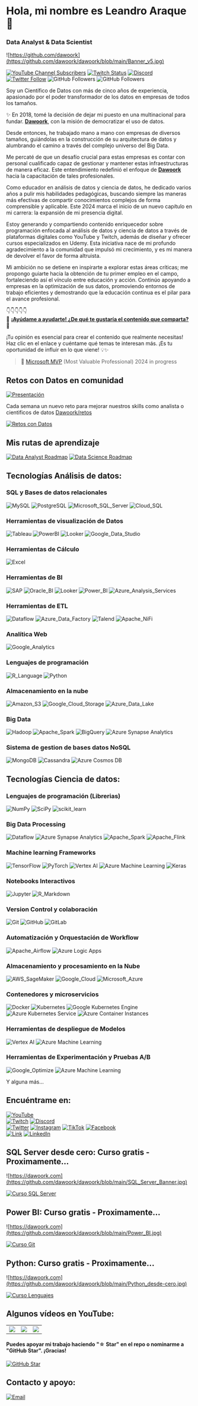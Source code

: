 # Hola, mi nombre es Leandro Araque 👋
### Data Analyst & Data Scientist

![https://github.com/dawoork](https://github.com/dawoork/dawoork/blob/main/Banner_v5.jpg)

[![YouTube Channel Subscribers](https://img.shields.io/youtube/channel/subscribers/UC7dVf0zms6w51iVWgRHuttQ?style=social)](https://www.youtube.com/@leanaraque?sub_confirmation=1)
[![Twitch Status](https://img.shields.io/twitch/status/leanaraque?style=social)](https://www.twitch.tv/leanaraque)
[![Discord](https://img.shields.io/discord/1175063228993253456?style=social&label=Discord&logo=discord)](http://dawoork.com/discord)
[![Twitter Follow](https://img.shields.io/twitter/follow/leanaraque?style=social)](https://twitter.com/leanaraque)
![GitHub Followers](https://img.shields.io/github/followers/leanaraque?style=social)
![GitHub Followers](https://img.shields.io/github/stars/leanaraque?style=social)

Soy un Científico de Datos con más de cinco años de experiencia, apasionado por el poder transformador de los datos en empresas de todos los tamaños.

✨ En 2018, tomé la decisión de dejar mi puesto en una multinacional para fundar. [**Dawoork**](https://dawoork.com),  con la misión de democratizar el uso de datos.

Desde entonces, he trabajado mano a mano con empresas de diversos tamaños, guiándolas en la construcción de su arquitectura de datos y alumbrando el camino a través del complejo universo del Big Data.

Me percaté de que un desafío crucial para estas empresas es contar con personal cualificado capaz de gestionar y mantener estas infraestructuras de manera eficaz. Este entendimiento redefinió el enfoque de [**Dawoork**](https://dawoork.com) hacia la capacitación de tales profesionales.

Como educador en análisis de datos y ciencia de datos, he dedicado varios años a pulir mis habilidades pedagógicas, buscando siempre las maneras más efectivas de compartir conocimientos complejos de forma comprensible y aplicable. Este 2024 marca el inicio de un nuevo capítulo en mi carrera: la expansión de mi presencia digital.

Estoy generando y compartiendo contenido enriquecedor sobre programación enfocada al análisis de datos y ciencia de datos a través de plataformas digitales como YouTube y Twitch, además de diseñar y ofrecer cursos especializados en Udemy. Esta iniciativa nace de mi profundo agradecimiento a la comunidad que impulsó mi crecimiento, y es mi manera de devolver el favor de forma altruista.

Mi ambición no se detiene en inspirarte a explorar estas áreas críticas; me propongo guiarte hacia la obtención de tu primer empleo en el campo, fortaleciendo así el vínculo entre educación y acción. Continúo apoyando a empresas en la optimización de sus datos, promoviendo entornos de trabajo eficientes y demostrando que la educación continua es el pilar para el avance profesional.


👇👇👇👇👇</br>
🚀 **[¡Ayúdame a ayudarte! ¿De qué te gustaría el contenido que comparta?](https://forms.office.com/Pages/ResponsePage.aspx?id=JG1ML0HhQ06QW46W2xriOfoQ-1L_cO1FqjNwWf3V-qhUNzNSUTdNVEQ0QVVGMTNOSTlPT0k0MjNPWS4u)** 🌟



¡Tu opinión es esencial para crear el contenido que realmente necesitas! Haz clic en el enlace y cuéntame qué temas te interesan más. ¡Es tu oportunidad de influir en lo que viene! 💡✨


> 👥 [Microsoft MVP](https://mvp.microsoft.com/es-ES/) (Most Valuable Professional) 2024 in progress

## Retos con Datos en comunidad

[![Presentación](https://github.com/dawoork/roadmap-retos-datos/raw/main/Images/header_retos.jpg)](https://dawoork.com/retos/)

Cada semana un nuevo reto para mejorar nuestros skills como analista o cientificos de datos [Dawoork/retos](https://dawoork.com/retos/)

[![Retos con Datos](https://img.shields.io/github/stars/dawoork/roadmap-retos-datos?label=Retos%20con%20Datos&style=social)](https://github.com/dawoork/roadmap-retos-datos)

## Mis rutas de aprendizaje 
[![Data Analyst Roadmap](https://img.shields.io/github/stars/dawoork/Data-Analyst-Roadmap?label=Data%20Analyst%20Roadmap&style=social)](https://github.com/dawoork/Data-Data-Analyst-Roadmap)
[![Data Science Roadmap](https://img.shields.io/github/stars/dawoork/Data-Science-Roadmap?label=Data%20Science%20Roadmap&style=social)](https://github.com/dawoork/Data-Science-Roadmap)


## Tecnologías Análisis de datos:
### SQL y Bases de datos relacionales 
![MySQL](https://img.shields.io/badge/MySQL-4479A1?style=for-the-badge&logo=mysql&logoColor=white)
![PostgreSQL](https://img.shields.io/badge/PostgreSQL-336791?style=for-the-badge&logo=postgresql&logoColor=white)
![Microsoft_SQL_Server](https://img.shields.io/badge/SQL_Server-CC2927?style=for-the-badge&logo=microsoft-sql-server&logoColor=white)
![Cloud_SQL](https://img.shields.io/badge/Cloud_SQL-4285F4?style=for-the-badge&logo=google-cloud&logoColor=white)


### Herramientas de visualización de Datos
![Tableau](https://img.shields.io/badge/Tableau-E97627?style=for-the-badge&logo=tableau&logoColor=white)
![PowerBI](https://img.shields.io/badge/Power_BI-F2C811?style=for-the-badge&logo=power-bi&logoColor=white)
![Looker](https://img.shields.io/badge/Looker-4285F4?style=for-the-badge&logo=google-cloud&logoColor=white)
![Google_Data_Studio](https://img.shields.io/badge/Data_Studio-4285F4?style=for-the-badge&logo=google&logoColor=white)

### Herramientas de Cálculo
![Excel](https://img.shields.io/badge/Excel-217346?style=for-the-badge&logo=microsoft-excel&logoColor=white)


### Herramientas de BI
![SAP](https://img.shields.io/badge/SAP_Business_Objects-0FAAFF?style=for-the-badge&logo=sap&logoColor=white)
![Oracle_BI](https://img.shields.io/badge/Oracle_BI-F80000?style=for-the-badge&logo=oracle&logoColor=white)
![Looker](https://img.shields.io/badge/Looker-4285F4?style=for-the-badge&logo=google-cloud&logoColor=white)
![Power_BI](https://img.shields.io/badge/Power_BI-F2C811?style=for-the-badge&logo=power-bi&logoColor=black)
![Azure_Analysis_Services](https://img.shields.io/badge/Azure_Analysis_Services-0078D4?style=for-the-badge&logo=microsoft-azure&logoColor=white)

### Herramientas de ETL
![Dataflow](https://img.shields.io/badge/Dataflow-4285F4?style=for-the-badge&logo=google-cloud&logoColor=white)
![Azure_Data_Factory](https://img.shields.io/badge/Data_Factory-0078D4?style=for-the-badge&logo=microsoft-azure&logoColor=white)
![Talend](https://img.shields.io/badge/Talend-1675BC?style=for-the-badge&logo=talend&logoColor=white)
![Apache_NiFi](https://img.shields.io/badge/Apache_NiFi-017CEE?style=for-the-badge&logo=apachenifi&logoColor=white)

### Analítica Web
![Google_Analytics](https://img.shields.io/badge/Google_Analytics-E37400?style=for-the-badge&logo=google-analytics&logoColor=white)


### Lenguajes de programación
![R_Language](https://img.shields.io/badge/R-276DC3?style=for-the-badge&logo=r&logoColor=white)
![Python](https://img.shields.io/badge/Python-3776AB?style=for-the-badge&logo=python&logoColor=white)


### Almacenamiento en la nube
![Amazon_S3](https://img.shields.io/badge/Amazon_S3-569A31?style=for-the-badge&logo=amazons3&logoColor=white)
![Google_Cloud_Storage](https://img.shields.io/badge/Google_Cloud-4285F4?style=for-the-badge&logo=google-cloud&logoColor=white)
![Azure_Data_Lake](https://img.shields.io/badge/Azure_Data_Lake-0078D4?style=for-the-badge&logo=microsoft-azure&logoColor=white)


### Big Data
![Hadoop](https://img.shields.io/badge/Hadoop-66CCFF?style=for-the-badge&logo=apache-hadoop&logoColor=white)
![Apache_Spark](https://img.shields.io/badge/Apache_Spark-E25A1C?style=for-the-badge&logo=apache-spark&logoColor=white)
![BigQuery](https://img.shields.io/badge/BigQuery-4285F4?style=for-the-badge&logo=google-cloud&logoColor=white)
![Azure Synapse Analytics](https://img.shields.io/badge/Azure_Synapse_Analytics-0078D4?style=for-the-badge&logo=microsoft-azure&logoColor=white)

### Sistema de gestion de bases datos NoSQL
![MongoDB](https://img.shields.io/badge/MongoDB-47A248?style=for-the-badge&logo=mongodb&logoColor=white)
![Cassandra](https://img.shields.io/badge/Cassandra-1287B1?style=for-the-badge&logo=apache-cassandra&logoColor=white)
![Azure Cosmos DB](https://img.shields.io/badge/Azure_Cosmos_DB-0078D4?style=for-the-badge&logo=microsoft-azure&logoColor=white)

## Tecnologías Ciencia de datos:

### Lenguajes de programación (Librerias)
![NumPy](https://img.shields.io/badge/NumPy-013243?style=for-the-badge&logo=numpy&logoColor=white)
![SciPy](https://img.shields.io/badge/SciPy-8CAAE6?style=for-the-badge&logo=scipy&logoColor=white)
![scikit_learn](https://img.shields.io/badge/scikit_learn-F7931E?style=for-the-badge&logo=scikit-learn&logoColor=white)


### Big Data Processing
![Dataflow](https://img.shields.io/badge/Dataflow-4285F4?style=for-the-badge&logo=google-cloud&logoColor=white)
![Azure Synapse Analytics](https://img.shields.io/badge/Azure_Synapse_Analytics-0078D4?style=for-the-badge&logo=microsoft-azure&logoColor=white)
![Apache_Spark](https://img.shields.io/badge/Apache_Spark-E25A1C?style=for-the-badge&logo=apache-spark&logoColor=white)
![Apache_Flink](https://img.shields.io/badge/Apache_Flink-1DA1F2?style=for-the-badge&logo=apache-flink&logoColor=white)

### Machine learning Frameworks
![TensorFlow](https://img.shields.io/badge/TensorFlow-FF6F00?style=for-the-badge&logo=tensorflow&logoColor=white)
![PyTorch](https://img.shields.io/badge/PyTorch-EE4C2C?style=for-the-badge&logo=pytorch&logoColor=white)
![Vertex AI](https://img.shields.io/badge/Vertex_AI-4285F4?style=for-the-badge&logo=google-cloud&logoColor=white)
![Azure Machine Learning](https://img.shields.io/badge/Azure_Machine_Learning-0078D4?style=for-the-badge&logo=microsoft-azure&logoColor=white)
![Keras](https://img.shields.io/badge/Keras-D00000?style=for-the-badge&logo=keras&logoColor=white)

### Notebooks Interactivos
![Jupyter](https://img.shields.io/badge/Jupyter-F37626?style=for-the-badge&logo=jupyter&logoColor=white)
![R_Markdown](https://img.shields.io/badge/R_Markdown-1F425F?style=for-the-badge)


### Version Control y colaboración
![Git](https://img.shields.io/badge/Git-F05032?style=for-the-badge&logo=git&logoColor=white)
![GitHub](https://img.shields.io/badge/GitHub-181717?style=for-the-badge&logo=github&logoColor=white)
![GitLab](https://img.shields.io/badge/GitLab-FC6D26?style=for-the-badge&logo=gitlab&logoColor=white)


### Automatización y Orquestación de Workflow
![Apache_Airflow](https://img.shields.io/badge/Apache_Airflow-017CEE?style=for-the-badge&logo=apache-airflow&logoColor=white)
![Azure Logic Apps](https://img.shields.io/badge/Azure_Logic_Apps-0078D4?style=for-the-badge&logo=microsoft-azure&logoColor=white)


### Almacenamiento y procesamiento en la Nube
![AWS_SageMaker](https://img.shields.io/badge/AWS_SageMaker-FF9900?style=for-the-badge&logo=amazon-aws&logoColor=white)
![Google_Cloud](https://img.shields.io/badge/Google_Cloud-4285F4?style=for-the-badge&logo=google-cloud&logoColor=white)
![Microsoft_Azure](https://img.shields.io/badge/Microsoft_Azure-0089D6?style=for-the-badge&logo=microsoft-azure&logoColor=white)


### Contenedores y microservicios
![Docker](https://img.shields.io/badge/Docker-2496ED?style=for-the-badge&logo=docker&logoColor=white)
![Kubernetes](https://img.shields.io/badge/Kubernetes-326CE5?style=for-the-badge&logo=kubernetes&logoColor=white)
![Google Kubernetes Engine](https://img.shields.io/badge/Google_Kubernetes_Engine-4285F4?style=for-the-badge&logo=google-cloud&logoColor=white)
![Azure Kubernetes Service](https://img.shields.io/badge/Azure_Kubernetes_Service-0078D4?style=for-the-badge&logo=microsoft-azure&logoColor=white)
![Azure Container Instances](https://img.shields.io/badge/Azure_Container_Instances-0078D4?style=for-the-badge&logo=microsoft-azure&logoColor=white)

### Herramientas de despliegue de Modelos
![Vertex AI](https://img.shields.io/badge/Vertex_AI-4285F4?style=for-the-badge&logo=google-cloud&logoColor=white)
![Azure Machine Learning](https://img.shields.io/badge/Azure_Machine_Learning-0078D4?style=for-the-badge&logo=microsoft-azure&logoColor=white)

### Herramientas de Experimentación y Pruebas A/B
![Google_Optimize](https://img.shields.io/badge/Google_Optimize-B366F6?style=for-the-badge)
![Azure Machine Learning](https://img.shields.io/badge/Azure_Machine_Learning-0078D4?style=for-the-badge&logo=microsoft-azure&logoColor=white)

Y alguna más...

## Encuéntrame en:

[![YouTube](https://img.shields.io/badge/YouTube-Dawoork_by_Leandro_Araque-FF0000?style=for-the-badge&logo=youtube&logoColor=white&labelColor=101010)](https://youtube.com/@leanaraque)
</br>
[![Twitch](https://img.shields.io/badge/Twitch-Dawoork-9146FF?style=for-the-badge&logo=twitch&logoColor=white&labelColor=101010)](https://twitch.tv/leanaraque)
[![Discord](https://img.shields.io/badge/Discord-Dawoork-5865F2?style=for-the-badge&logo=discord&logoColor=white&labelColor=101010)](http://dawoork.com/discord)
</br>
[![Twitter](https://img.shields.io/badge/Twitter-@leanaraque-1DA1F2?style=for-the-badge&logo=twitter&logoColor=white&labelColor=101010)](https://twitter.com/leanaraque)
[![Instagram](https://img.shields.io/badge/Instagram-@leanaraqe-E4405F?style=for-the-badge&logo=instagram&logoColor=white&labelColor=101010)](https://instagram.com/leanaraqe)
[![TikTok](https://img.shields.io/badge/TikTok-@leanaraque-69C9D0?style=for-the-badge&logo=tiktok&logoColor=white&labelColor=101010)](https://tiktok.com/@leanaraque)
[![Facebook](https://img.shields.io/badge/Facebook-@leanaraqe-1877F2?style=for-the-badge&logo=facebook&logoColor=white&labelColor=101010)](https://facebook.com/leanaraqe)
</br>
[![Link](https://img.shields.io/badge/Link_Site-dawoor.com-39E09B?style=for-the-badge&logo=Linktree&logoColor=white&labelColor=101010)](https://leanaraque.com)
[![LinkedIn](https://img.shields.io/badge/LinkedIn-Leandro_Araque-0077B5?style=for-the-badge&logo=linkedin&logoColor=white&labelColor=101010)](https://www.linkedin.com/in/leanaraque)


## SQL Server desde cero: Curso gratis - Proximamente...
![https://dawoork.com](https://github.com/dawoork/dawoork/blob/main/SQL_Server_Banner.jpg)

[![Curso SQL Server](https://img.shields.io/github/stars/dawoork/sql-server-hello?label=Curso%20SQL%20Server%20desde%20cero&style=social)](https://github.com/dawoork/sql-server-hello)

## Power BI: Curso gratis - Proximamente...
![https://dawoork.com](https://github.com/dawoork/dawoork/blob/main/Power_BI.jpg)

[![Curso Git](https://img.shields.io/github/stars/dawoork/power-bi-hello?label=Curso%20Power%20BI&style=social)](https://github.com/dawoork/power-bi-hello)

## Python: Curso gratis - Proximamente...
![https://dawoork.com](https://github.com/dawoork/dawoork/blob/main/Python_desde-cero.jpg)

[![Curso Lenguajes](https://img.shields.io/github/stars/dawoork/python_data_hello?label=Python%20For%20Data%20desde%20cero&style=social)](https://github.com/dawoork/python_data_hello)

## Algunos vídeos en YouTube:

<table style="width:100%">
<tr>
<td>
<a href="https://github.com/dawoork/dawoork/blob/main/Miniatura_alfa_v2.jpg">
<img src="https://github.com/dawoork/dawoork/blob/main/Miniatura_alfa_v2.jpg">
</a>
</td>
<td>
<a href="https://github.com/dawoork/dawoork/blob/main/Power_Bi_Miniatura_alfa.jpg">
<img src="https://github.com/dawoork/dawoork/blob/main/Power_Bi_Miniatura_alfa.jpg">
</a>
</td>
<td>
<a href="https://github.com/dawoork/dawoork/blob/main/Python_Miniatura_alfa.jpg">
<img src="https://github.com/dawoork/dawoork/blob/main/Python_Miniatura_alfa.jpg">
</a>
</td>
</tr>

</table>

#### Puedes apoyar mi trabajo haciendo "☆ Star" en el repo o nominarme a "GitHub Star". ¡Gracias!

[![GitHub Star](https://img.shields.io/badge/GitHub-Nominar_a_star-yellow?style=for-the-badge&logo=github&logoColor=white&labelColor=101010)](https://stars.github.com/nominate/)


## Contacto y apoyo:

[![Email](https://img.shields.io/badge/hey@leanaraque-email_personal_-D14836?style=for-the-badge&logo=gmail&logoColor=white&labelColor=101010)](mailto:hey@leanaraque.com)

